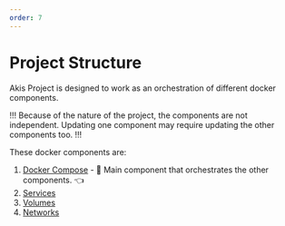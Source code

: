 ```yaml
---
order: 7
---
```


# Project Structure

Akis Project is designed to work as an orchestration of different docker components.

!!!
Because of the nature of the project, the components are not independent. Updating one component may require updating the other components too.
!!!

These docker components are:

1. [Docker Compose](/project-structure/docker-compose/) - :brain: Main component that orchestrates the other components. :point_left:
2. [Services](/project-structure/services/)
3. [Volumes](/project-structure/volumes/)
4. [Networks](/project-structure/networks/)
